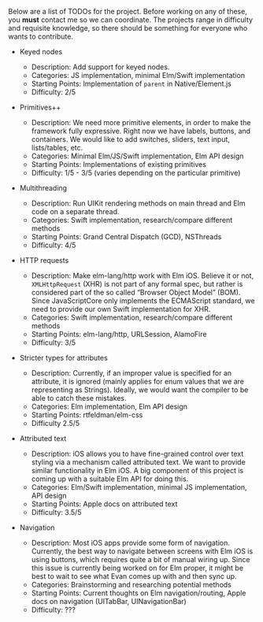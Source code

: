 Below are a list of TODOs for the project. Before working on any of these, you **must** contact me so we can coordinate. The projects range in difficulty and requisite knowledge, so there should be something for everyone who wants to contribute.

- Keyed nodes
    - Description: Add support for keyed nodes.
    - Categories: JS implementation, minimal Elm/Swift implementation
    - Starting Points: Implementation of `parent` in Native/Element.js
    - Difficulty: 2/5


- Primitives++
    - Description: We need more primitive elements, in order to make the framework fully expressive. Right now we have labels, buttons, and containers. We would like to add switches, sliders, text input, lists/tables, etc.
    - Categories: Minimal Elm/JS/Swift implementation, Elm API design
    - Starting Points: Implementations of existing primitives
    - Difficulty: 1/5 - 3/5 (varies depending on the particular primitive)


- Multithreading
    - Description: Run UIKit rendering methods on main thread and Elm code on a separate thread.
    - Categories: Swift implementation, research/compare different methods
    - Starting Points: Grand Central Dispatch (GCD), NSThreads
    - Difficulty: 4/5


- HTTP requests
    - Description: Make elm-lang/http work with Elm iOS. Believe it or not, `XMLHttpRequest` (XHR) is not part of any formal spec, but rather is considered part of the so called “Browser Object Model” (BOM). Since JavaScriptCore only implements the ECMAScript standard, we need to provide our own Swift implementation for XHR.
    - Categories: Swift implementation, research/compare different methods
    - Starting Points: elm-lang/http, URLSession, AlamoFire
    - Difficulty: 3/5


- Stricter types for attributes
    - Description: Currently, if an improper value is specified for an attribute, it is ignored (mainly applies for enum values that we are representing as Strings). Ideally, we would want the compiler to be able to catch these mistakes.
    - Categories: Elm implementation, Elm API design
    - Starting Points: rtfeldman/elm-css
    - Difficulty 2.5/5


- Attributed text
    - Description: iOS allows you to have fine-grained control over text styling via a mechanism called attributed text. We want to provide similar functionality in Elm iOS. A big component of this project is coming up with a suitable Elm API for doing this.
    - Categories: Elm/Swift implementation, minimal JS implementation, API design
    - Starting Points: Apple docs on attributed text
    - Difficulty: 3.5/5


- Navigation
    - Description: Most iOS apps provide some form of navigation. Currently, the best way to navigate between screens with Elm iOS is using buttons, which requires quite a bit of manual wiring up. Since this issue is currently being worked on for Elm proper, it might be best to wait to see what Evan comes up with and then sync up.
    - Categories: Brainstorming and researching potential methods
    - Starting Points: Current thoughts on Elm navigation/routing, Apple docs on navigation (UITabBar, UINavigationBar)
    - Difficulty: ???
